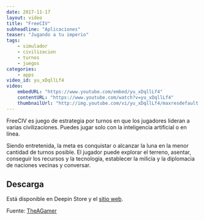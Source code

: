 ```yaml
---
date: 2017-11-17
layout: video
title: "FreeCIV"
subheadline: "Aplicaciones"
teaser: "Jugando a tu imperio"
tags:
    - simulador
    - civilizacion
    - turnos
    - juegos
categories:
    - apps
video_id: yu_xDqllLf4
video:
    embedURL: "https://www.youtube.com/embed/yu_xDqllLf4"
    contentURL: "https://www.youtube.com/watch?v=yu_xDqllLf4"
    thumbnailUrl: "http://img.youtube.com/vi/yu_xDqllLf4/maxresdefault.jpg"
---
```

<!--more-->

FreeCIV es juego de estrategia por turnos en que los jugadores lideran a varias civilizaciones. Puedes jugar solo con la inteligencia artificial o en línea.

Siendo entretenida, la meta es conquistar o alcanzar la luna en la menor cantidad de turnos posible. El jugador puede explorar el terreno, asentar, conseguir los recursos y la tecnología, establecer la milicia y la diplomacia de naciones vecinas y conversar.

## Descarga

Está disponible en Deepin Store y el [sitio web](http://www.freeciv.org/download.html).


Fuente: [TheAGamer](https://www.youtube.com/channel/UCQNMceKBk1rr5i1CHTQ9xYA)

